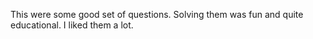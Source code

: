 This were some good set of questions. Solving them was fun and quite educational. I liked them a lot.
